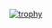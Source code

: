 [![trophy](https://github-profile-trophy.vercel.app/?username=simonpirko&margin-w=15&margin-h=15)](https://github.com/ryo-ma/github-profile-trophy)
